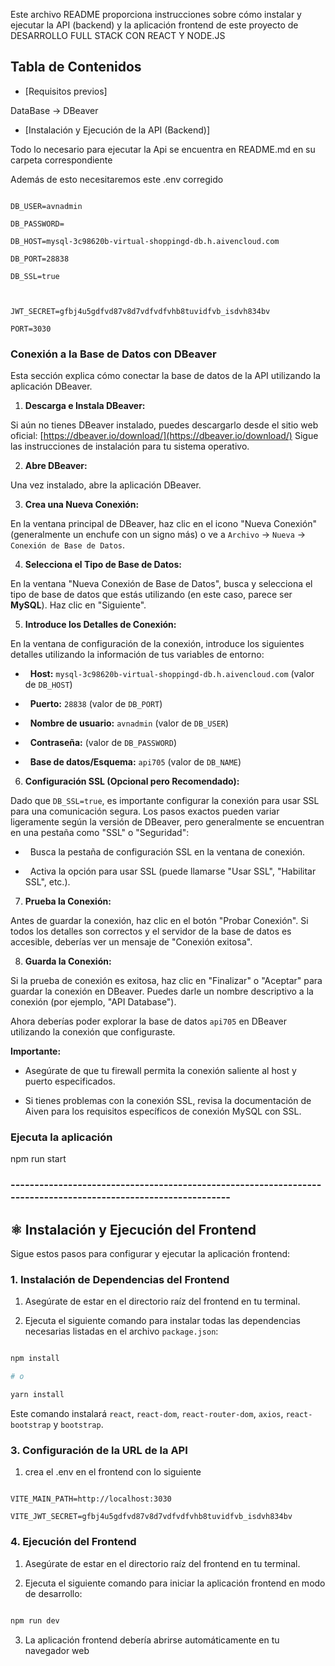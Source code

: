 Este archivo README proporciona instrucciones sobre cómo instalar y ejecutar la API (backend) y la aplicación frontend de este proyecto de DESARROLLO FULL STACK CON REACT Y NODE.JS

## Tabla de Contenidos

- [Requisitos previos]

DataBase -> DBeaver

- [Instalación y Ejecución de la API (Backend)]

Todo lo necesario para ejecutar la Api se encuentra en README.md en su carpeta correspondiente

Además de esto necesitaremos este .env corregido

```DB_NAME=api705

DB_USER=avnadmin

DB_PASSWORD=

DB_HOST=mysql-3c98620b-virtual-shoppingd-db.h.aivencloud.com

DB_PORT=28838

DB_SSL=true



JWT_SECRET=gfbj4u5gdfvd87v8d7vdfvdfvhb8tuvidfvb_isdvh834bv

PORT=3030

```

### Conexión a la Base de Datos con DBeaver

Esta sección explica cómo conectar la base de datos de la API utilizando la aplicación DBeaver.

1.  **Descarga e Instala DBeaver:**

Si aún no tienes DBeaver instalado, puedes descargarlo desde el sitio web oficial: [https://dbeaver.io/download/](https://dbeaver.io/download/) Sigue las instrucciones de instalación para tu sistema operativo.

2.  **Abre DBeaver:**

Una vez instalado, abre la aplicación DBeaver.

3.  **Crea una Nueva Conexión:**

En la ventana principal de DBeaver, haz clic en el icono "Nueva Conexión" (generalmente un enchufe con un signo más) o ve a `Archivo` -> `Nueva` -> `Conexión de Base de Datos`.

4.  **Selecciona el Tipo de Base de Datos:**

En la ventana "Nueva Conexión de Base de Datos", busca y selecciona el tipo de base de datos que estás utilizando (en este caso, parece ser **MySQL**). Haz clic en "Siguiente".

5.  **Introduce los Detalles de Conexión:**

En la ventana de configuración de la conexión, introduce los siguientes detalles utilizando la información de tus variables de entorno:

-   **Host:** `mysql-3c98620b-virtual-shoppingd-db.h.aivencloud.com` (valor de `DB_HOST`)

-   **Puerto:** `28838` (valor de `DB_PORT`)

-   **Nombre de usuario:** `avnadmin` (valor de `DB_USER`)

-   **Contraseña:**  (valor de `DB_PASSWORD`)

-   **Base de datos/Esquema:** `api705` (valor de `DB_NAME`)

6.  **Configuración SSL (Opcional pero Recomendado):**

Dado que `DB_SSL=true`, es importante configurar la conexión para usar SSL para una comunicación segura. Los pasos exactos pueden variar ligeramente según la versión de DBeaver, pero generalmente se encuentran en una pestaña como "SSL" o "Seguridad":

-   Busca la pestaña de configuración SSL en la ventana de conexión.

-   Activa la opción para usar SSL (puede llamarse "Usar SSL", "Habilitar SSL", etc.).

7.  **Prueba la Conexión:**

Antes de guardar la conexión, haz clic en el botón "Probar Conexión". Si todos los detalles son correctos y el servidor de la base de datos es accesible, deberías ver un mensaje de "Conexión exitosa".

8.  **Guarda la Conexión:**

Si la prueba de conexión es exitosa, haz clic en "Finalizar" o "Aceptar" para guardar la conexión en DBeaver. Puedes darle un nombre descriptivo a la conexión (por ejemplo, "API Database").

Ahora deberías poder explorar la base de datos `api705` en DBeaver utilizando la conexión que configuraste.

**Importante:**

- Asegúrate de que tu firewall permita la conexión saliente al host y puerto especificados.

- Si tienes problemas con la conexión SSL, revisa la documentación de Aiven para los requisitos específicos de conexión MySQL con SSL.

### Ejecuta la aplicación

npm run start

### ---------------------------------------------------------------------------------------------------------------

## ⚛️ Instalación y Ejecución del Frontend

Sigue estos pasos para configurar y ejecutar la aplicación frontend:

### 1. **Instalación de Dependencias del Frontend**

1.  Asegúrate de estar en el directorio raíz del frontend en tu terminal.

2.  Ejecuta el siguiente comando para instalar todas las dependencias necesarias listadas en el archivo `package.json`:

```bash

npm install

# o

yarn install

```

Este comando instalará `react`, `react-dom`, `react-router-dom`, `axios`, `react-bootstrap` y `bootstrap`.

### 3. **Configuración de la URL de la API**

1.  crea el .env en el frontend con lo siguiente

```

VITE_MAIN_PATH=http://localhost:3030

VITE_JWT_SECRET=gfbj4u5gdfvd87v8d7vdfvdfvhb8tuvidfvb_isdvh834bv

```

### 4. **Ejecución del Frontend**

1.  Asegúrate de estar en el directorio raíz del frontend en tu terminal.

2.  Ejecuta el siguiente comando para iniciar la aplicación frontend en modo de desarrollo:

```bash

npm run dev

```

3.  La aplicación frontend debería abrirse automáticamente en tu navegador web